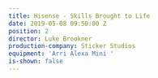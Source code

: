 ```yaml
---
title: Hisense - Skills Brought to Life
date: 2019-05-08 09:50:00 Z
position: 2
director: Luke Brookner
production-company: Sticker Studios
equipment: 'Arri Alexa Mini '
is-shown: false
---
```


